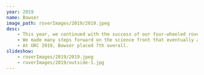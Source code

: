 ```yaml
---
year: 2019
name: Bowser
image_path: roverImages/2019/2019.jpeg
desc:   
    - This year, we continued with the success of our four-wheeled rover from last year with shock absorbing systems. We developed heavy-duty rockers that allowed our rover to easily traverse rocky or uneven terrain. We decided to completely redo our arm to utilize inverse kinematics to take full advantage of the seven degrees of freedom we had available to us, allowing our operators to have a much more seamless experience. We also upgraded our sample acquisition system to have two individual science boxes, with associated separate drills and tubing in order to ensure that any soil samples we collected remained separated. 
    - We made many steps forward on the science front that eventually allowed us to get a perfect score on science at URC. As a partnership between mechanical and science, we designed and fabricated a Raman spectrometer to analyze soil samples without needing to collect them. We also installed a microscope to identify life without collection as well. For the soil we collected, we included ammonia and chlorophyll based tests to detect signs of life.
    - At URC 2019, Bowser placed 7th overall.
slideshow: 
    - roverImages/2019/2019.jpeg
    - roverImages/2019/outside-1.jpg
---
```


